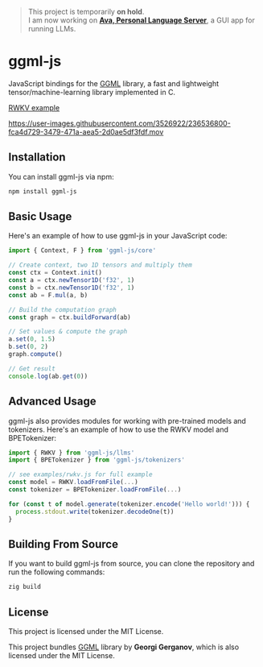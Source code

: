 > This project is temporarily **on hold**.\
> I am now working on **[Ava, Personal Language Server](https://www.avapls.com/)**, a GUI app for running LLMs.

# ggml-js

JavaScript bindings for the [GGML](https://github.com/ggerganov/ggml) library, a
fast and lightweight tensor/machine-learning library implemented in C.

[RWKV example](https://github.com/cztomsik/ggml-js/blob/main/examples/rwkv.js)

https://user-images.githubusercontent.com/3526922/236536800-fca4d729-3479-471a-aea5-2d0ae5df3fdf.mov

## Installation

You can install ggml-js via npm:

```bash
npm install ggml-js
```

## Basic Usage

Here's an example of how to use ggml-js in your JavaScript code:

```js
import { Context, F } from 'ggml-js/core'

// Create context, two 1D tensors and multiply them
const ctx = Context.init()
const a = ctx.newTensor1D('f32', 1)
const b = ctx.newTensor1D('f32', 1)
const ab = F.mul(a, b)

// Build the computation graph
const graph = ctx.buildForward(ab)

// Set values & compute the graph
a.set(0, 1.5)
b.set(0, 2)
graph.compute()

// Get result
console.log(ab.get(0))
```

## Advanced Usage

ggml-js also provides modules for working with pre-trained models and tokenizers. Here's an example of how to use the RWKV model and BPETokenizer:

```js
import { RWKV } from 'ggml-js/llms'
import { BPETokenizer } from 'ggml-js/tokenizers'

// see examples/rwkv.js for full example
const model = RWKV.loadFromFile(...)
const tokenizer = BPETokenizer.loadFromFile(...)

for (const t of model.generate(tokenizer.encode('Hello world!'))) {
  process.stdout.write(tokenizer.decodeOne(t))
}
```

## Building From Source

If you want to build ggml-js from source, you can clone the repository and run the following commands:

```bash
zig build
```

## License

This project is licensed under the MIT License.

This project bundles [GGML](https://github.com/ggerganov/ggml) library by **Georgi Gerganov**, which is also licensed under the MIT License.
